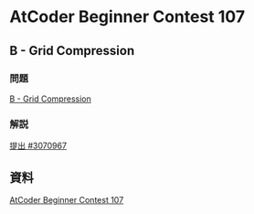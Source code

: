 # AtCoder Beginner Contest 107

## B - Grid Compression

### 問題

[B - Grid Compression](https://atcoder.jp/contests/abc107/tasks/abc107_b)

### 解説

[提出 #3070967](https://atcoder.jp/contests/abc107/submissions/3070967)

## 資料

[AtCoder Beginner Contest 107](https://atcoder.jp/contests/abc107)
